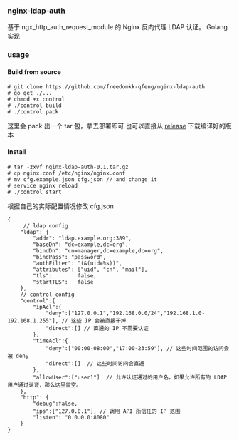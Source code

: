 ### nginx-ldap-auth

基于 ngx_http_auth_request_module 的 Nginx 反向代理 LDAP 认证。
Golang 实现

### usage
#### Build from source
```
# git clone https://github.com/freedomkk-qfeng/nginx-ldap-auth
# go get ./...
# chmod +x control
# ./control build
# ./control pack
```
这里会 pack 出一个 tar 包，拿去部署即可
也可以直接从 [release](https://github.com/freedomkk-qfeng/nginx-ldap-auth/releases) 下载编译好的版本
#### Install
```
# tar -zxvf nginx-ldap-auth-0.1.tar.gz 
# cp nginx.conf /etc/nginx/nginx.conf
# mv cfg.example.json cfg.json // and change it 
# service nginx reload
# ./control start
```

根据自己的实际配置情况修改 cfg.json
```
{
     // ldap config
    "ldap": {
        "addr": "ldap.example.org:389",
        "baseDn": "dc=example,dc=org",
        "bindDn": "cn=manager,dc=example,dc=org",
        "bindPass": "password",
        "authFilter": "(&(uid=%s))",
        "attributes": ["uid", "cn", "mail"],
        "tls":        false,
        "startTLS":   false
    },
    // control config
    "control":{
        "ipAcl":{
            "deny":["127.0.0.1","192.168.0.0/24","192.168.1.0-192.168.1.255"], // 这些 IP 会被直接干掉
            "direct":[] // 直通的 IP 不需要认证
        },
        "timeAcl":{
            "deny":["00:00-08:00","17:00-23:59"], // 这些时间范围的访问会被 deny
            "direct":[]  // 这些时间访问会直通
        },
        "allowUser":["user1"]  // 允许认证通过的用户名，如果允许所有的 LDAP 用户通过认证，那么这里留空。
    },
    "http": {
        "debug":false,
        "ips":["127.0.0.1"], // 调用 API 所信任的 IP 范围
        "listen": "0.0.0.0:8080"
    }
}
```